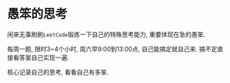 # 愚笨的思考

闲来无事刷刷`LeetCode`锻炼一下自己的特殊思考能力, 重要体现在急的愚笨. 

每周一题, 限时3\~4个小时, 周六早9:00到13:00点, 自己能搞定就自己来. 搞不定直接看答案自己实现一遍. 

核心记录自己的思考, 看看自己有多笨.